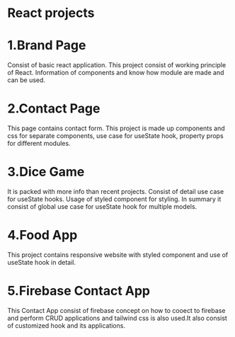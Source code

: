 # React projects

# 1.Brand Page

Consist of basic react application. This project consist of working principle of React. Information of components and know how module are made and can be used.

# 2.Contact Page

This page contains contact form. This project is made up components and css for separate components, use case for useState hook, property props for different modules.

# 3.Dice Game

It is packed with more info than recent projects. Consist of detail use case for useState hooks. Usage of styled component for styling. In summary it consist of global use case for useState hook for multiple models.

# 4.Food App

This project contains responsive website with styled component and use of useState hook in detail.

# 5.Firebase Contact App

This Contact App consist of firebase concept on how to cooect to firebase and perform CRUD applications and tailwind css is also used.It also consist of customized hook and its applications.
